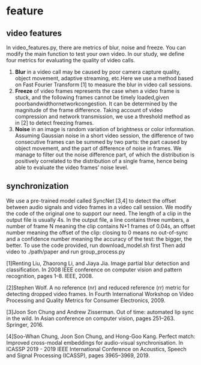 # feature
## video features
In video_features.py, there are metrics of blur, noise and freeze. You can modify the main function to test your own video.
 In our study, we define four metrics for evaluating the quality of video calls.
1. **Blur** in a video call may be caused by poor camera capture quality, object movement, adaptive streaming, etc.Here we use a method based on Fast Fourier Transform [1] to measure the blur in video call sessions.
2.  **Freeze** of video frames represents the case when a video frame is stuck, and the following frames cannot be timely loaded,given poorbandwidthornetworkcongestion. It can be determined by the magnitude of the frame difference. Taking account of video compression and network transmission, we use a threshold method as in [2] to detect freezing frames.
3. **Noise** in an image is random variation of brightness or color information. Assuming Gaussian noise in a short video session, the difference of two consecutive frames can be summed by two parts: the part caused by object movement, and the part of difference of noise in frames. We manage to filter out the noise difference part, of which the distribution is positively correlated to the distribution of a single frame, hence being able to evaluate the video frames’ noise level.

## synchronization
 We use a pre-trained model called SyncNet [3,4] to detect the offset between audio signals and video frames in a video call session. We modify the code of the original one to support our need. The length of a clip in the output file is usually 4s. In the output file, a line contains three numbers, a number of frame N meaning the clip contains N+1 frames of 0.04s, an offset number meaning the offset of the clip: closing to 0 means no out-of-sync and a confidence number meaning the accuracy of the test: the bigger, the better.
 To use the code provided, run download_model.sh first
 Then add video to ./path/paper and run group_process.py

[1]Renting Liu, Zhaorong Li, and Jiaya Jia. Image partial blur detection and classification. In 2008 IEEE conference on
computer vision and pattern recognition, pages 1–8. IEEE, 2008.

[2]Stephen Wolf. A no reference (nr) and reduced reference (rr)
metric for detecting dropped video frames. In Fourth International Workshop on Video Processing and Quality Metrics for Consumer Electronics, 2009.

[3]Joon Son Chung and Andrew Zisserman. Out of time: automated lip sync in the wild. In Asian conference on computer vision, pages 251–263. Springer, 2016.

[4]Soo-Whan Chung, Joon Son Chung, and Hong-Goo Kang. Perfect match: Improved cross-modal embeddings for audio-visual synchronisation. In ICASSP 2019 - 2019 IEEE International Conference on Acoustics, Speech and Signal Processing (ICASSP), pages 3965–3969, 2019.

